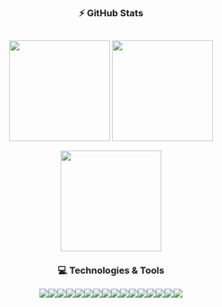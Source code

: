 <div align="center">

  ### ⚡ GitHub Stats
  
  <div><br>
    <img align="center" height="180em" src="https://github-readme-stats.vercel.app/api?username=lucasespassini&theme=tokyonight&show_icons=true">
    <img align="center" height="180em" src="https://github-readme-stats.vercel.app/api/top-langs/?username=lucasespassini&layout=compact&theme=tokyonight&exclude_repo=formacao-nodejs&langs_count=6&hide=c++,ejs">
  </div>
  <br>
  <img align="center" height="180em" src="https://github-readme-streak-stats.herokuapp.com/?user=lucasespassini&theme=tokyonight">
  
  ### 💻 Technologies & Tools
 
  <div style="display: flex; justify-content: center;"><br>
    <img align="center" src="https://img.shields.io/badge/JavaScript-323330?style=for-the-badge&logo=javascript&logoColor=F7DF1E" />
    <img align="center" src="https://img.shields.io/badge/TypeScript-007ACC?style=for-the-badge&logo=typescript&logoColor=white" />
    <img align="center" src="https://img.shields.io/badge/Node.js-339933?style=for-the-badge&logo=nodedotjs&logoColor=white" />
    <img align="center" src="https://img.shields.io/badge/Express.js-000000?style=for-the-badge&logo=express&logoColor=white" />
    <img align="center" src="https://img.shields.io/badge/fastify-%23000000.svg?style=for-the-badge&logo=fastify&logoColor=white" />
    <img align="center" src="https://img.shields.io/badge/nestjs-E0234E?style=for-the-badge&logo=nestjs&logoColor=white" />
    <img align="center" src="https://img.shields.io/badge/JWT-000000?style=for-the-badge&logo=JSON%20web%20tokens&logoColor=white" />
    <img align="center" src="https://img.shields.io/badge/Socket.io-010101?&style=for-the-badge&logo=Socket.io&logoColor=white" />
    <img align="center" src="https://img.shields.io/badge/MySQL-005C84?style=for-the-badge&logo=mysql&logoColor=white" />
    <img align="center" src="https://img.shields.io/badge/MongoDB-4EA94B?style=for-the-badge&logo=mongodb&logoColor=white" />
    <img align="center" src="https://img.shields.io/badge/Prisma-3982CE?style=for-the-badge&logo=Prisma&logoColor=white" />
    <img align="center" src="https://img.shields.io/badge/Sequelize-52B0E7?style=for-the-badge&logo=Sequelize&logoColor=white" />
    <img align="center" src="https://img.shields.io/badge/React-20232A?style=for-the-badge&logo=react&logoColor=61DAFB" />
    <img align="center" src="https://img.shields.io/badge/React_Native-20232A?style=for-the-badge&logo=react&logoColor=61DAFB" />
    <img align="center" src="https://img.shields.io/badge/chakra-%234ED1C5.svg?style=for-the-badge&logo=chakraui&logoColor=white" />
    <img align="center" src="https://img.shields.io/badge/GIT-E44C30?style=for-the-badge&logo=git&logoColor=white" />
  </div>

</div>
